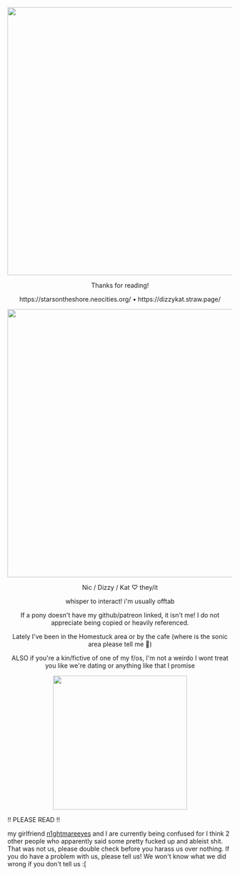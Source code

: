 <p align="center"> <img width="600" src="https://64.media.tumblr.com/584a851f049327db7a1286dc9bfe32e8/4c240f87beecd706-19/s1280x1920/717fd06574812fafd5a9b687eb6e6d8317dbfae7.png"> </p>
<p align="center"> Thanks for reading! </p>
<p align="center"> https://starsontheshore.neocities.org/ • https://dizzykat.straw.page/ </p>
<p align="center"> <img width="600" src="https://64.media.tumblr.com/f0e725e1f06c7ee67514e0a789ead7ca/cb7d539e66f4e955-ae/s1280x1920/6f249e5c439b60f7f1c4b959e89ca41d74ed365f.gif"> </p>
<p align="center"> Nic / Dizzy / Kat ♡ they/it </p>
<p align="center"> whisper to interact! i'm usually offtab </p>
<p align="center"> If a pony doesn't have my github/patreon linked, it isn't me! I do not appreciate being copied or heavily referenced. </p>
<p align="center"> Lately I've been in the Homestuck area or by the cafe (where is the sonic area please tell me 🥹) </p>
<p align="center"> ALSO if you're a kin/fictive of one of my f/os, I'm not a weirdo I wont treat you like we're dating or anything like that I promise </p>
<p align="center"> <img width="300" src="https://64.media.tumblr.com/91848d57a19ccc2b3c62d0f4e455b2bb/083a6afad984d496-8b/s1280x1920/ea1b54a7f89cae3b030e1b839a8cd0092ef433c1.gif"> </p>

<p>                                                       !! PLEASE READ !! </p>

<p>my girlfriend <a href="https://github.com/n1ghtmareeyes">n1ghtmareeyes</a> and I are currently being confused for I think 2 other people who apparently said some pretty fucked up and ableist shit. That was not us, please double check before you harass us over nothing.
If you do have a problem with us, please tell us! We won't know what we did wrong if you don't tell us :[</p>
